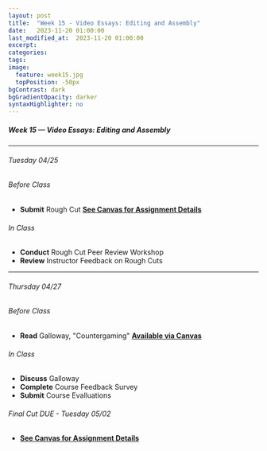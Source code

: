```yaml
---
layout: post
title:  "Week 15 - Video Essays: Editing and Assembly"
date:   2023-11-20 01:00:00
last_modified_at:  2023-11-20 01:00:00
excerpt: 
categories: 
tags: 
image:
  feature: week15.jpg
  topPosition: -50px
bgContrast: dark
bgGradientOpacity: darker
syntaxHighlighter: no
---
```

##### **Week 15 — Video Essays: Editing and Assembly**

---

###### Tuesday 04/25

###### *Before Class*
- **Submit** Rough Cut [**See Canvas for Assignment Details**](https://uncch.instructure.com/courses/17305/assignments/197245)

###### *In Class*
- **Conduct** Rough Cut Peer Review Workshop
- **Review** Instructor Feedback on Rough Cuts

---

###### Thursday 04/27 

###### *Before Class*
- **Read** Galloway, "Countergaming" [**Available via Canvas**](https://uncch.instructure.com/courses/17305/files/folder/Readings?preview=3338966)

###### *In Class*
- **Discuss** Galloway
- **Complete** Course Feedback Survey
- **Submit** Course Evalluations

###### *Final Cut DUE - Tuesday 05/02*
- [**See Canvas for Assignment Details**](https://uncch.instructure.com/courses/17305/assignments/197247)
